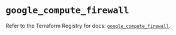 # `google_compute_firewall`

Refer to the Terraform Registry for docs: [`google_compute_firewall`](https://registry.terraform.io/providers/hashicorp/google/5.17.0/docs/resources/compute_firewall).
